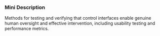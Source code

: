 ### Mini Description

Methods for testing and verifying that control interfaces enable genuine human oversight and effective intervention, including usability testing and performance metrics.
